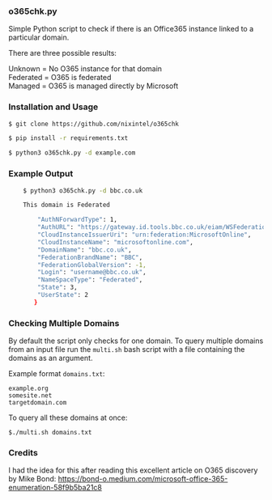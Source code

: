 ### o365chk.py

Simple Python script to check if there is an Office365 instance linked to a particular domain.

There are three possible results:

Unknown = No O365 instance for that domain\
Federated = O365 is federated\
Managed = O365 is managed directly by Microsoft

### Installation and Usage

```bash
$ git clone https://github.com/nixintel/o365chk

$ pip install -r requirements.txt

$ python3 o365chk.py -d example.com

```

### Example Output

```bash
    $ python3 o365chk.py -d bbc.co.uk

    This domain is Federated

        "AuthNForwardType": 1,
        "AuthURL": "https://gateway.id.tools.bbc.co.uk/eiam/WSFederationServlet/metaAlias/wsidp2?username=username%40bbc.co.uk&wa=wsignin1.0&wtrealm=urn%3afederation%3aMicrosoftOnline&wctx=",
        "CloudInstanceIssuerUri": "urn:federation:MicrosoftOnline",
        "CloudInstanceName": "microsoftonline.com",
        "DomainName": "bbc.co.uk",
        "FederationBrandName": "BBC",
        "FederationGlobalVersion": -1,
        "Login": "username@bbc.co.uk",
        "NameSpaceType": "Federated",
        "State": 3,
        "UserState": 2
       }

```

### Checking Multiple Domains

By default the script only checks for one domain. To query multiple domains from an input file run the ```multi.sh``` bash script with a file containing the domains as an argument.

Example format ```domains.txt```:

    
    example.org
    somesite.net
    targetdomain.com
    
To query all these domains at once:
```
$./multi.sh domains.txt 
```



### Credits

I had the idea for this after reading this excellent article on O365 discovery by Mike Bond: https://bond-o.medium.com/microsoft-office-365-enumeration-58f9b5ba21c8
